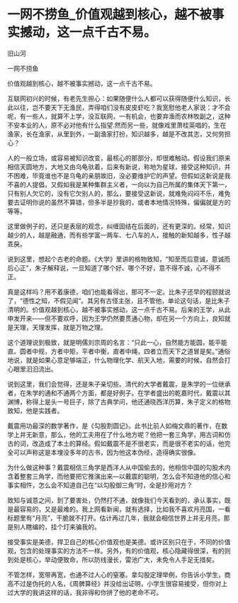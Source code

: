 # 一网不捞鱼_价值观越到核心，越不被事实撼动，这一点千古不易。

旧山河

一网不捞鱼

价值观越到核心，越不被事实撼动，这一点千古不易。

互联网初兴的时候，有老先生担心：如果随便什么人都可以获得随便什么知识，长此以往，岂不要天下无渔民，弄得咱们没有皮皮虾吃？我宽慰他老人家说：才不会呢，有一些人，就算不上学，没互联网，一有机会，也要弃渔而农林牧副之，这种不安本业的人，原不必对他有什么指望.然而另一些，就像戏里萧桂英唱的，生在渔家，长在渔家，从里到外，一副渔家打扮，知识越多，越是不改其志，又何劳担心？

人的一般立场，或容易被知识改变，最核心的那部分，却很难触动。假设我们原来相信天圆地方，大地又由乌龟驮着，后来有新说，称地为星球，接受这种知识，并不困难，毕竟谁也不是乌龟的亲朋故旧，没必要维护它的声望。但假如这新说是我不喜的人提倡，又假如我是某种集群主义者，一向以为自己所属的集体天下第一，只有别人欠它的，没有它欠别人的，那么，要接受这新说，就难免闷闷不乐，难免要去证明你说的虽然不算错，但多半是抄我的，或者本地情况特殊，偏偏就是方的等等。

这里做例子的，还只是表层的观念，纠缠固结在后面的，还有更深的。经常，知识越少的人，越是融通，而有些学富一两车、七八车的人，接触的新知越多，性子越乖戾。

说到这里，想起个古老的命题。《大学》里讲的格物致知，“知至而后意诚，意诚而后心正”，朱子解释说，一旦知道了哪个好、哪个不好，意不得不诚，心不得不正。

真是这样吗？用不着康德，咱们也能看得出，那可不一定。比朱子还早的程颐就说了，“德性之知，不假见闻”。其另有古怪主张，且不管他，单论这句话，是比朱子清明的。价值观越到核心，越不被事实撼动，这一点千古不易。后来的王学，从此申发开来——但不要欢呼，因为王学仍然要贯通心物，却在另一个方向上，良知就是天理，天理发挥，就是万物之理。

这个道理说到极致，就是明儒刘宗周的名言：“只此一心，自然能方能圆，能平能直。圆者中规，方者中矩，平者中衡，直者中绳，四者立而天下之道冒是矣。”通俗地说，就是如果心意足够端正，什么物理化学、航天入地，需要的时候，自然会打心眼里汩汩流出。

说到这里，我们会觉得，还是朱子亲切些。清代的大学者戴震，是朱学的一位继承者，在朱学的通和不通两个方面，都是好例子。在学者盛出的乾嘉时代，戴震以其渊博，称得上是头一号巨子，除了古典学问，他还通晓西洋历算，朱子定义的格物致知，他是实践者。

戴震用功最深的数学著作，是《勾股割圆记》。此书比前人如梅文鼎的著作，在数学上并无新意，那么，他的工夫用在了什么地方呢？他把一套三角学，用古词和仿古的词，改造成了本土的算经。假如戴震不是不很老实，而是很不老实的话，他完全可以声称这是本埋没多年的古书，因为他这本伪经，造得确实很像。

为什么做这种事？戴震相信三角学是西洋人从中国偷去的，他相信中国的勾股术内含着整套三角学，而他要把它推演出来—以戴震的聪明，怎么会不知道他的信心和事实相忤，怎么会不知道自己在“以勾股御三角”时，全是抄用对方？

致知与诚意之间，到了要害处，仍然打不通，就像我们今天看到的，承认事实，既是最容易的，又是最难的。我上网看新闻，就有选择，比如我不喜欢月亮国，一看标题里有“月亮”，干脆就不打开。估计再过几年，我就会相信世界上并无月亮，那是别人瞎编的，挂个灯来骗我的。

接受事实是美德，捍卫自己的核心价值观也是美德。或许区别只在于，不同的价值观，包含的处理事实的方法不一样。另外，有的价值观，核心隐藏得很深，有的则到处是核心，举动便致命，所以防线漫长，雷池广大，未免令人手足无措矣。

不管怎样，宽带再宽，也通不过人心的窒塞。拿勾股定理举例，你告诉小学生，商高不过是伪托的人名，《周髀算经》并没给出证明，小学生很容易接受，但你对上过大学的我讲这样的话，我非得和你拼了他的老命不可。
